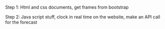 Step 1: Html and css documents, get frames from bootstrap

Step 2: Java script stuff, clock in real time on the website, make an API call for the forecast 